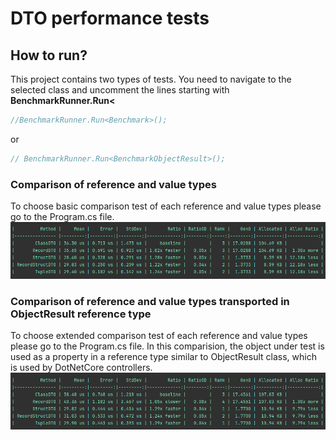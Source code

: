 # DTO performance tests

## How to run?
This project contains two types of tests. You need to navigate to the selected class and uncomment the lines starting with 
**BenchmarkRunner.Run<**
```csharp
//BenchmarkRunner.Run<Benchmark>();
```
or
```csharp
// BenchmarkRunner.Run<BenchmarkObjectResult>();
```
### Comparison of reference and value types
To choose basic comparison test of each reference and value types please go to the Program.cs file.
![BasicTests.png](BasicTests.png)

### Comparison of reference and value types transported in ObjectResult reference type
To choose extended comparison test of each reference and value types please go to the Program.cs file.
In this comparision, the object under test is used as a property in a reference type similar to ObjectResult class, which is used by DotNetCore controllers.
![ExtendedTests.png](ExtendedTests.png)